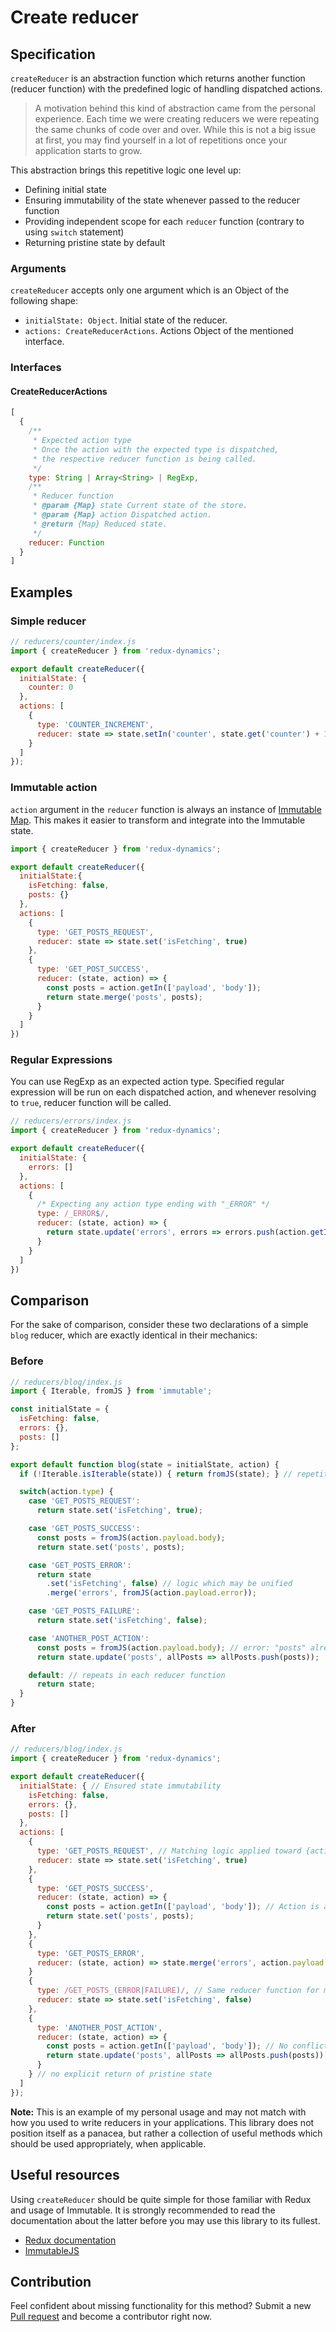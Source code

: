 # Create reducer

## Specification
`createReducer` is an abstraction function which returns another function (reducer function) with the predefined logic of handling dispatched actions.

> A motivation behind this kind of abstraction came from the personal experience. Each time we were creating reducers we were repeating the same chunks of code over and over. While this is not a big issue at first, you may find yourself in a lot of repetitions once your application starts to grow.

This abstraction brings this repetitive logic one level up:
* Defining initial state
* Ensuring immutability of the state whenever passed to the reducer function
* Providing independent scope for each `reducer` function (contrary to using `switch` statement)
* Returning pristine state by default

### Arguments
`createReducer` accepts only one argument which is an Object of the following shape:
* `initialState: Object`. Initial state of the reducer.
* `actions: CreateReducerActions`. Actions Object of the mentioned interface.

### Interfaces
#### CreateReducerActions
```js
[
  {
    /**
     * Expected action type
     * Once the action with the expected type is dispatched,
     * the respective reducer function is being called.
     */
    type: String | Array<String> | RegExp,
    /**
     * Reducer function
     * @param {Map} state Current state of the store.
     * @param {Map} action Dispatched action.
     * @return {Map} Reduced state.
     */
    reducer: Function
  }
]
```

## Examples
### Simple reducer

```js
// reducers/counter/index.js
import { createReducer } from 'redux-dynamics';

export default createReducer({
  initialState: {
    counter: 0
  },
  actions: [
    {
      type: 'COUNTER_INCREMENT',
      reducer: state => state.setIn('counter', state.get('counter') + 1)
    }
  ]
});
```

### Immutable action
`action` argument in the `reducer` function is always an instance of [Immutable Map](https://facebook.github.io/immutable-js/docs/#/Map). This makes it easier to transform and integrate into the Immutable state.
```js
import { createReducer } from 'redux-dynamics';

export default createReducer({
  initialState:{
    isFetching: false,
    posts: {}
  },
  actions: [
    {
      type: 'GET_POSTS_REQUEST',
      reducer: state => state.set('isFetching', true)
    },
    {
      type: 'GET_POST_SUCCESS',
      reducer: (state, action) => {
        const posts = action.getIn(['payload', 'body']);
        return state.merge('posts', posts);
      }
    }
  ]
})
```

### Regular Expressions
You can use RegExp as an expected action type. Specified regular expression will be run on each dispatched action, and whenever resolving to `true`, reducer function will be called.
```js
// reducers/errors/index.js
import { createReducer } from 'redux-dynamics';

export default createReducer({
  initialState: {
    errors: []
  },
  actions: [
    {
      /* Expecting any action type ending with "_ERROR" */
      type: /_ERROR$/,
      reducer: (state, action) => {
        return state.update('errors', errors => errors.push(action.getIn(['body', 'message']));
      }
    }
  ]
})
```

## Comparison
For the sake of comparison, consider these two declarations of a simple `blog` reducer, which are exactly identical in their mechanics:
### Before
```js
// reducers/blog/index.js
import { Iterable, fromJS } from 'immutable';

const initialState = {
  isFetching: false,
  errors: {},
  posts: []
};

export default function blog(state = initialState, action) {
  if (!Iterable.isIterable(state)) { return fromJS(state); } // repetitive ensuring state immutability

  switch(action.type) {
    case 'GET_POSTS_REQUEST':
      return state.set('isFetching', true);

    case 'GET_POSTS_SUCCESS':
      const posts = fromJS(action.payload.body);
      return state.set('posts', posts);

    case 'GET_POSTS_ERROR':
      return state
        .set('isFetching', false) // logic which may be unified
        .merge('errors', fromJS(action.payload.error));

    case 'GET_POSTS_FAILURE':
      return state.set('isFetching', false);

    case 'ANOTHER_POST_ACTION':
      const posts = fromJS(action.payload.body); // error: "posts" already defined
      return state.update('posts', allPosts => allPosts.push(posts));

    default: // repeats in each reducer function
      return state;
  }
}
```

### After
```js
// reducers/blog/index.js
import { createReducer } from 'redux-dynamics';

export default createReducer({
  initialState: { // Ensured state immutability
    isFetching: false,
    errors: {},
    posts: []
  },
  actions: [
    {
      type: 'GET_POSTS_REQUEST', // Matching logic applied toward {action.type} automatically
      reducer: state => state.set('isFetching', true)
    },
    {
      type: 'GET_POSTS_SUCCESS',
      reducer: (state, action) => {
        const posts = action.getIn(['payload', 'body']); // Action is always immutable as well
        return state.set('posts', posts);
      }
    },
    {
      type: 'GET_POSTS_ERROR',
      reducer: (state, action) => state.merge('errors', action.payload.error)
    }
    {
      type: /GET_POSTS_(ERROR|FAILURE)/, // Same reducer function for multiple action types
      reducer: state => state.set('isFetching', false)
    },
    {
      type: 'ANOTHER_POST_ACTION',
      reducer: (state, action) => {
        const posts = action.getIn(['payload', 'body']); // No conflicts due to separate function scopes
        return state.update('posts', allPosts => allPosts.push(posts));
      }
    } // no explicit return of pristine state
  ]
});
```
**Note:** This is an example of my personal usage and may not match with how you used to write reducers in your applications. This library does not position itself as a panacea, but rather a collection of useful methods which should be used appropriately, when applicable.

## Useful resources
Using `createReducer` should be quite simple for those familiar with Redux and usage of Immutable. It is strongly recommended to read the documentation about the latter before you may use this library to its fullest.
* [Redux documentation](http://redux.js.org/)
* [ImmutableJS](https://facebook.github.io/immutable-js/docs/#/)

## Contribution
Feel confident about missing functionality for this method? Submit a new [Pull request](https://github.com/kettanaito/redux-dynamics/pulls) and become a contributor right now.

